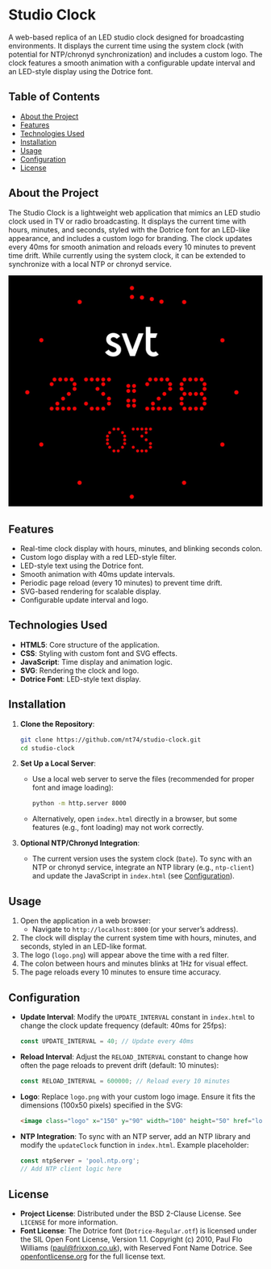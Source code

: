 # Studio Clock

A web-based replica of an LED studio clock designed for broadcasting environments. It displays the current time using the system clock (with potential for NTP/chronyd synchronization) and includes a custom logo. The clock features a smooth animation with a configurable update interval and an LED-style display using the Dotrice font.

## Table of Contents
- [About the Project](#about-the-project)
- [Features](#features)
- [Technologies Used](#technologies-used)
- [Installation](#installation)
- [Usage](#usage)
- [Configuration](#configuration)
- [License](#license)

## About the Project
The Studio Clock is a lightweight web application that mimics an LED studio clock used in TV or radio broadcasting. It displays the current time with hours, minutes, and seconds, styled with the Dotrice font for an LED-like appearance, and includes a custom logo for branding. The clock updates every 40ms for smooth animation and reloads every 10 minutes to prevent time drift. While currently using the system clock, it can be extended to synchronize with a local NTP or chronyd service.

![Studio Clock Preview](sample.jpg)

## Features
- Real-time clock display with hours, minutes, and blinking seconds colon.
- Custom logo display with a red LED-style filter.
- LED-style text using the Dotrice font.
- Smooth animation with 40ms update intervals.
- Periodic page reload (every 10 minutes) to prevent time drift.
- SVG-based rendering for scalable display.
- Configurable update interval and logo.

## Technologies Used
- **HTML5**: Core structure of the application.
- **CSS**: Styling with custom font and SVG effects.
- **JavaScript**: Time display and animation logic.
- **SVG**: Rendering the clock and logo.
- **Dotrice Font**: LED-style text display.

## Installation
1. **Clone the Repository**:
   ```bash
   git clone https://github.com/nt74/studio-clock.git
   cd studio-clock
   ```

2. **Set Up a Local Server**:
   - Use a local web server to serve the files (recommended for proper font and image loading):
     ```bash
     python -m http.server 8000
     ```
   - Alternatively, open `index.html` directly in a browser, but some features (e.g., font loading) may not work correctly.

3. **Optional NTP/Chronyd Integration**:
   - The current version uses the system clock (`Date`). To sync with an NTP or chronyd service, integrate an NTP library (e.g., `ntp-client`) and update the JavaScript in `index.html` (see [Configuration](#configuration)).

## Usage
1. Open the application in a web browser:
   - Navigate to `http://localhost:8000` (or your server’s address).
2. The clock will display the current system time with hours, minutes, and seconds, styled in an LED-like format.
3. The logo (`logo.png`) will appear above the time with a red filter.
4. The colon between hours and minutes blinks at 1Hz for visual effect.
5. The page reloads every 10 minutes to ensure time accuracy.

## Configuration
- **Update Interval**: Modify the `UPDATE_INTERVAL` constant in `index.html` to change the clock update frequency (default: 40ms for 25fps):
  ```javascript
  const UPDATE_INTERVAL = 40; // Update every 40ms
  ```
- **Reload Interval**: Adjust the `RELOAD_INTERVAL` constant to change how often the page reloads to prevent drift (default: 10 minutes):
  ```javascript
  const RELOAD_INTERVAL = 600000; // Reload every 10 minutes
  ```
- **Logo**: Replace `logo.png` with your custom logo image. Ensure it fits the dimensions (100x50 pixels) specified in the SVG:
  ```html
  <image class="logo" x="150" y="90" width="100" height="50" href="logo.png"/>
  ```
- **NTP Integration**: To sync with an NTP server, add an NTP library and modify the `updateClock` function in `index.html`. Example placeholder:
  ```javascript
  const ntpServer = 'pool.ntp.org';
  // Add NTP client logic here
  ```
## License
- **Project License**: Distributed under the BSD 2-Clause License. See `LICENSE` for more information.
- **Font License**: The Dotrice font (`Dotrice-Regular.otf`) is licensed under the SIL Open Font License, Version 1.1. Copyright (c) 2010, Paul Flo Williams (paul@frixxon.co.uk), with Reserved Font Name Dotrice. See [openfontlicense.org](https://openfontlicense.org) for the full license text.
